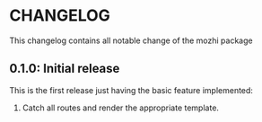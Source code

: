 CHANGELOG
===

This changelog contains all notable change of the mozhi package

0.1.0: Initial release
---

This is the first release just having the basic feature implemented:

1. Catch all routes and render the appropriate template.